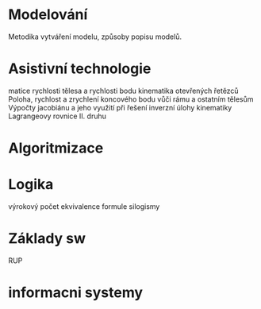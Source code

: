 # Modelování
Metodika vytváření modelu, způsoby popisu modelů.

# Asistivní technologie
matice rychlosti tělesa a rychlosti bodu
kinematika otevřených řetězců
Poloha, rychlost a zrychlení koncového bodu vůči rámu a ostatním tělesům
Výpočty jacobiánu a jeho využití při řešení inverzní úlohy kinematiky
Lagrangeovy rovnice II. druhu

# Algoritmizace

# Logika
výrokový počet
ekvivalence
formule
silogismy

# Základy sw
RUP

# informacni systemy



